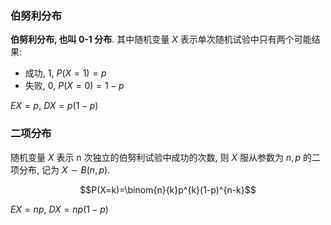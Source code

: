 ### 伯努利分布

**伯努利分布, 也叫 0-1 分布**. 其中随机变量 $X$ 表示单次随机试验中只有两个可能结果:
- 成功, 1, $P(X=1)=p$
- 失败, 0, $P(X=0)=1-p$

$EX=p$, $DX=p(1-p)$

### 二项分布

随机变量 $X$ 表示 n 次独立的伯努利试验中成功的次数, 则 $X$ 服从参数为 $n,p$ 的二项分布, 记为 $X\sim B(n,p)$.

$$P(X=k)=\binom{n}{k}p^{k}(1-p)^{n-k}$$

$EX=np$, $DX=np(1-p)$
